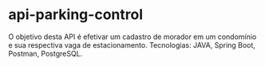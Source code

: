 # api-parking-control
O objetivo desta API é efetivar um cadastro de morador em um condomínio e sua respectiva vaga de estacionamento.
Tecnologias: JAVA, Spring Boot, Postman, PostgreSQL.
